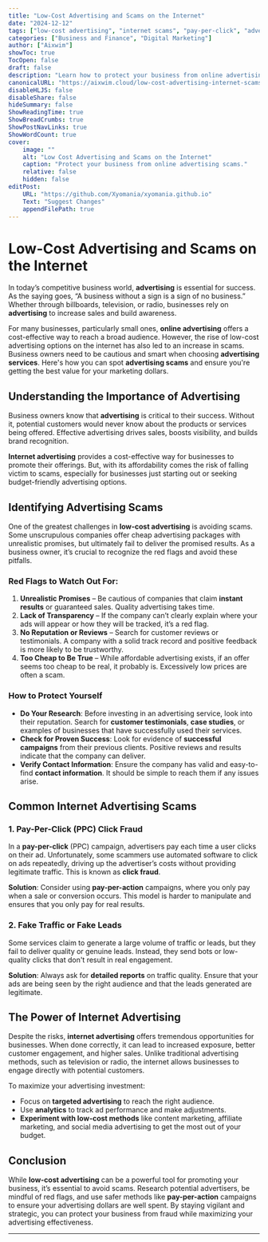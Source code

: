 ```yaml
---
title: "Low-Cost Advertising and Scams on the Internet"
date: "2024-12-12"
tags: ["low-cost advertising", "internet scams", "pay-per-click", "advertising online", "business scams"]
categories: ["Business and Finance", "Digital Marketing"]
author: ["Aixwim"]
showToc: true
TocOpen: false
draft: false
description: "Learn how to protect your business from online advertising scams and discover low-cost advertising strategies that deliver results."
canonicalURL: "https://aixwim.cloud/low-cost-advertising-internet-scams"
disableHLJS: false
disableShare: false
hideSummary: false
ShowReadingTime: true
ShowBreadCrumbs: true
ShowPostNavLinks: true
ShowWordCount: true
cover:
    image: ""
    alt: "Low Cost Advertising and Scams on the Internet"
    caption: "Protect your business from online advertising scams."
    relative: false
    hidden: false
editPost:
    URL: "https://github.com/Xyomania/xyomania.github.io"
    Text: "Suggest Changes"
    appendFilePath: true
---
```


# Low-Cost Advertising and Scams on the Internet

In today’s competitive business world, **advertising** is essential for success. As the saying goes, “A business without a sign is a sign of no business.” Whether through billboards, television, or radio, businesses rely on **advertising** to increase sales and build awareness. 

For many businesses, particularly small ones, **online advertising** offers a cost-effective way to reach a broad audience. However, the rise of low-cost advertising options on the internet has also led to an increase in scams. Business owners need to be cautious and smart when choosing **advertising services**. Here's how you can spot **advertising scams** and ensure you're getting the best value for your marketing dollars.

## Understanding the Importance of Advertising

Business owners know that **advertising** is critical to their success. Without it, potential customers would never know about the products or services being offered. Effective advertising drives sales, boosts visibility, and builds brand recognition.

**Internet advertising** provides a cost-effective way for businesses to promote their offerings. But, with its affordability comes the risk of falling victim to scams, especially for businesses just starting out or seeking budget-friendly advertising options.

## Identifying Advertising Scams

One of the greatest challenges in **low-cost advertising** is avoiding scams. Some unscrupulous companies offer cheap advertising packages with unrealistic promises, but ultimately fail to deliver the promised results. As a business owner, it’s crucial to recognize the red flags and avoid these pitfalls.

### Red Flags to Watch Out For:
1. **Unrealistic Promises** – Be cautious of companies that claim **instant results** or guaranteed sales. Quality advertising takes time.
2. **Lack of Transparency** – If the company can’t clearly explain where your ads will appear or how they will be tracked, it’s a red flag.
3. **No Reputation or Reviews** – Search for customer reviews or testimonials. A company with a solid track record and positive feedback is more likely to be trustworthy.
4. **Too Cheap to Be True** – While affordable advertising exists, if an offer seems too cheap to be real, it probably is. Excessively low prices are often a scam.

### How to Protect Yourself
- **Do Your Research**: Before investing in an advertising service, look into their reputation. Search for **customer testimonials**, **case studies**, or examples of businesses that have successfully used their services.
- **Check for Proven Success**: Look for evidence of **successful campaigns** from their previous clients. Positive reviews and results indicate that the company can deliver.
- **Verify Contact Information**: Ensure the company has valid and easy-to-find **contact information**. It should be simple to reach them if any issues arise.

## Common Internet Advertising Scams

### 1. **Pay-Per-Click (PPC) Click Fraud**
In a **pay-per-click** (PPC) campaign, advertisers pay each time a user clicks on their ad. Unfortunately, some scammers use automated software to click on ads repeatedly, driving up the advertiser’s costs without providing legitimate traffic. This is known as **click fraud**.

**Solution**: Consider using **pay-per-action** campaigns, where you only pay when a sale or conversion occurs. This model is harder to manipulate and ensures that you only pay for real results.

### 2. **Fake Traffic or Fake Leads**
Some services claim to generate a large volume of traffic or leads, but they fail to deliver quality or genuine leads. Instead, they send bots or low-quality clicks that don't result in real engagement.

**Solution**: Always ask for **detailed reports** on traffic quality. Ensure that your ads are being seen by the right audience and that the leads generated are legitimate.

## The Power of Internet Advertising

Despite the risks, **internet advertising** offers tremendous opportunities for businesses. When done correctly, it can lead to increased exposure, better customer engagement, and higher sales. Unlike traditional advertising methods, such as television or radio, the internet allows businesses to engage directly with potential customers.

To maximize your advertising investment:
- Focus on **targeted advertising** to reach the right audience.
- Use **analytics** to track ad performance and make adjustments.
- **Experiment with low-cost methods** like content marketing, affiliate marketing, and social media advertising to get the most out of your budget.

## Conclusion

While **low-cost advertising** can be a powerful tool for promoting your business, it’s essential to avoid scams. Research potential advertisers, be mindful of red flags, and use safer methods like **pay-per-action** campaigns to ensure your advertising dollars are well spent. By staying vigilant and strategic, you can protect your business from fraud while maximizing your advertising effectiveness.

---